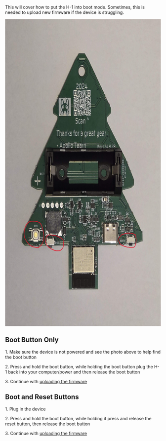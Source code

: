 This will cover how to put the H-1 into boot mode. Sometimes, this is needed to upload new firmware if the device is struggling.

<img src="../../assets/apollo-h-1.png" height="994" width="750" />

## **Boot Button Only**

1\. Make sure the device is not powered and see the photo above to help find the boot button

2\. Press and hold the boot button, while holding the boot button plug the H-1 back into your computer/power and then release the boot button

3\. Continue with [uploading the firmware](https://active-lyrebird.cloudvent.net/products/plt1/plt1-code/)

## **Boot and Reset Buttons**

1\. Plug in the device

2\. Press and hold the boot button, while holding it press and release the reset button, then release the boot button

3\. Continue with [uploading the firmware](https://active-lyrebird.cloudvent.net/products/plt1/plt1-code/)